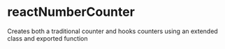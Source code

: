 # reactNumberCounter
Creates both a traditional counter and hooks counters using an extended class and exported  function
